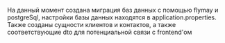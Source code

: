 На данный момент создана миграция баз данных с помощью flymay и postgreSql, настройки базы данных находятся в 
application.properties.
Также созданы сущности клиентов и контактов, а также соответствующие dto для потенциальной связи с frontend'ом